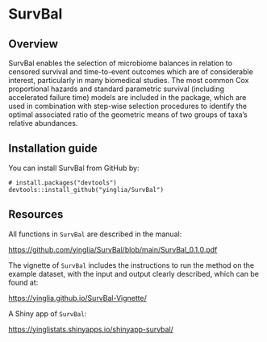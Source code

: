 # SurvBal

## Overview
SurvBal enables the selection of microbiome balances in relation to censored
    survival and time-to-event outcomes which are of considerable
    interest, particularly in many biomedical studies. The most common Cox
    proportional hazards and standard parametric survival (including
    accelerated failure time) models are included in the package, which
    are used in combination with step-wise selection procedures to
    identify the optimal associated ratio of the geometric means of two
    groups of taxa’s relative abundances.

## Installation guide

You can install SurvBal from GitHub by:

```
# install.packages("devtools")
devtools::install_github("yinglia/SurvBal")
```

## Resources


All functions in `SurvBal` are described in the manual: 

https://github.com/yinglia/SurvBal/blob/main/SurvBal_0.1.0.pdf

The vignette of `SurvBal` includes the instructions to run the method on the example dataset, with the input and output clearly described, which can be found at: 

https://yinglia.github.io/SurvBal-Vignette/

A Shiny app of `SurvBal`: 

https://yinglistats.shinyapps.io/shinyapp-survbal/
